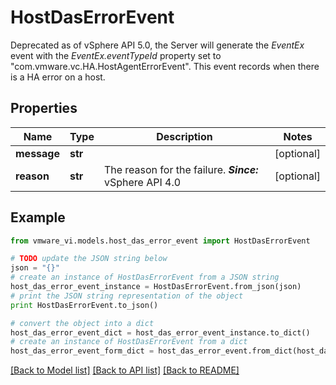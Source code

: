 # HostDasErrorEvent

Deprecated as of vSphere API 5.0, the Server will generate the *EventEx* event with the *EventEx.eventTypeId* property set to \"com.vmware.vc.HA.HostAgentErrorEvent\".  This event records when there is a HA error on a host. 

## Properties
Name | Type | Description | Notes
------------ | ------------- | ------------- | -------------
**message** | **str** |  | [optional] 
**reason** | **str** | The reason for the failure.  ***Since:*** vSphere API 4.0  | [optional] 

## Example

```python
from vmware_vi.models.host_das_error_event import HostDasErrorEvent

# TODO update the JSON string below
json = "{}"
# create an instance of HostDasErrorEvent from a JSON string
host_das_error_event_instance = HostDasErrorEvent.from_json(json)
# print the JSON string representation of the object
print HostDasErrorEvent.to_json()

# convert the object into a dict
host_das_error_event_dict = host_das_error_event_instance.to_dict()
# create an instance of HostDasErrorEvent from a dict
host_das_error_event_form_dict = host_das_error_event.from_dict(host_das_error_event_dict)
```
[[Back to Model list]](../README.md#documentation-for-models) [[Back to API list]](../README.md#documentation-for-api-endpoints) [[Back to README]](../README.md)


